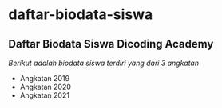 # daftar-biodata-siswa
Daftar Biodata Siswa Dicoding Academy
--
*Berikut adalah biodata siswa terdiri yang dari 3 angkatan*
- Angkatan 2019
- Angkatan 2020
- Angkatan 2021
